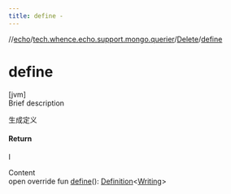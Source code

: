 ```yaml
---
title: define -
---
```

//[echo](../../index.md)/[tech.whence.echo.support.mongo.querier](../index.md)/[Delete](index.md)/[define](define.md)



# define  
[jvm]  
Brief description  


生成定义



#### Return  


I

  
Content  
open override fun [define](define.md)(): [Definition](../../tech.whence.echo.support.mongo.querier.component/-definition/index.md)<[Writing](../../tech.whence.echo.support.mongo.querier.component/-writing/index.md)>  



